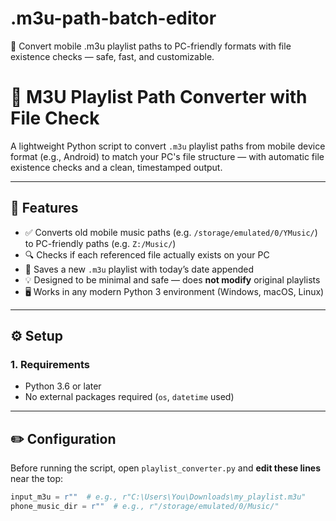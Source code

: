 # .m3u-path-batch-editor
🎵 Convert mobile .m3u playlist paths to PC-friendly formats with file existence checks — safe, fast, and customizable.

# 🎵 M3U Playlist Path Converter with File Check

A lightweight Python script to convert `.m3u` playlist paths from mobile device format (e.g., Android) to match your PC's file structure — with automatic file existence checks and a clean, timestamped output.

---

## 📌 Features

- ✅ Converts old mobile music paths (e.g. `/storage/emulated/0/YMusic/`) to PC-friendly paths (e.g. `Z:/Music/`)
- 🔍 Checks if each referenced file actually exists on your PC
- 📝 Saves a new `.m3u` playlist with today’s date appended
- 💡 Designed to be minimal and safe — does **not modify** original playlists
- 🖥️ Works in any modern Python 3 environment (Windows, macOS, Linux)

---

## ⚙️ Setup

### 1. Requirements

- Python 3.6 or later
- No external packages required (`os`, `datetime` used)

---

## ✏️ Configuration

Before running the script, open `playlist_converter.py` and **edit these lines** near the top:

```python
input_m3u = r""  # e.g., r"C:\Users\You\Downloads\my_playlist.m3u"
phone_music_dir = r""  # e.g., r"/storage/emulated/0/Music/"
